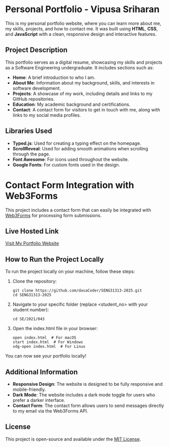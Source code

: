 ﻿# Personal Portfolio - Vipusa Sriharan

This is my personal portfolio website, where you can learn more about me, my skills, projects, and how to contact me. It was built using **HTML**, **CSS**, and **JavaScript** with a clean, responsive design and interactive features.

## Project Description

This portfolio serves as a digital resume, showcasing my skills and projects as a Software Engineering undergraduate. It includes sections such as:

- **Home**: A brief introduction to who I am.
- **About Me**: Information about my background, skills, and interests in software development.
- **Projects**: A showcase of my work, including details and links to my GitHub repositories.
- **Education**: My academic background and certifications.
- **Contact**: A contact form for visitors to get in touch with me, along with links to my social media profiles.

## Libraries Used

- **Typed.js**: Used for creating a typing effect on the homepage.
- **ScrollReveal**: Used for adding smooth animations when scrolling through the page.
- **Font Awesome**: For icons used throughout the website.
- **Google Fonts**: For custom fonts used in the design.

# Contact Form Integration with Web3Forms

This project includes a contact form that can easily be integrated with [Web3Forms](https://web3forms.com/) for processing form submissions.


## Live Hosted Link

[Visit My Portfolio Website](https://vipusrihar.github.io/portfolio/)

## How to Run the Project Locally

To run the project locally on your machine, follow these steps:

1. Clone the repository:

    ```
    git clone https://github.com/dasaCoder/SENG31313-2025.git
    cd SENG31313-2025
    ```

2. Navigate to your specific folder (replace <student_no> with your student number):

    ```
    cd SE/2021/043  
    ```

3. Open the index.html file in your browser:

    ```
    open index.html  # For macOS
    start index.html  # For Windows
    xdg-open index.html  # For Linux
    ```

You can now see your portfolio locally!

## Additional Information

- **Responsive Design**: The website is designed to be fully responsive and mobile-friendly.
- **Dark Mode**: The website includes a dark mode toggle for users who prefer a darker interface.
- **Contact Form**: The contact form allows users to send messages directly to my email via the Web3Forms API.

## License

This project is open-source and available under the [MIT License](LICENSE).

